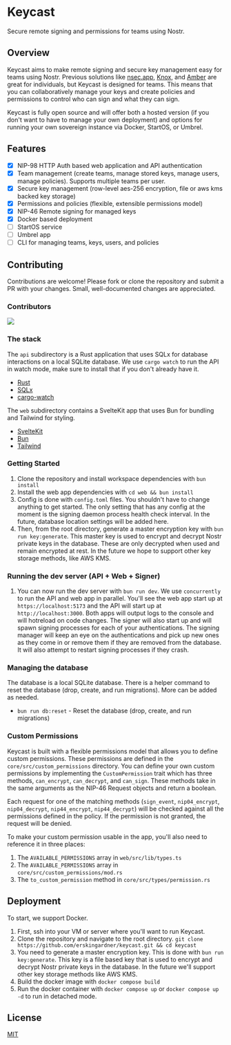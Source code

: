 # Keycast

Secure remote signing and permissions for teams using Nostr.

## Overview

Keycast aims to make remote signing and secure key management easy for teams using Nostr. Previous solutions like [nsec.app](https://nsec.app/), [Knox](https://gitlab.com/soapbox-pub/knox), and [Amber](https://github.com/greenart7c3/Amber) are great for individuals, but Keycast is designed for teams. This means that you can collaboratively manage your keys and create policies and permissions to control who can sign and what they can sign.

Keycast is fully open source and will offer both a hosted version (if you don't want to have to manage your own deployment) and options for running your own sovereign instance via Docker, StartOS, or Umbrel.

## Features

- [x] NIP-98 HTTP Auth based web application and API authentication
- [x] Team management (create teams, manage stored keys, manage users, manage policies). Supports multiple teams per user.
- [x] Secure key management (row-level aes-256 encryption, file or aws kms backed key storage)
- [x] Permissions and policies (flexible, extensible permissions model)
- [x] NIP-46 Remote signing for managed keys
- [x] Docker based deployment
- [ ] StartOS service
- [ ] Umbrel app
- [ ] CLI for managing teams, keys, users, and policies

## Contributing

Contributions are welcome! Please fork or clone the repository and submit a PR with your changes. Small, well-documented changes are appreciated.

### Contributors

<a href="https://github.com/erskingardner/keycast/graphs/contributors">
  <img src="https://contrib.rocks/image?repo=erskingardner/keycast" />
</a>

### The stack

The `api` subdirectory is a Rust application that uses SQLx for database interactions on a local SQLite database. We use `cargo watch` to run the API in watch mode, make sure to install that if you don't already have it.
- [Rust](https://www.rust-lang.org/)
- [SQLx](https://github.com/launchbadge/sqlx)
- [cargo-watch](https://github.com/watchexec/cargo-watch)

The `web` subdirectory contains a SvelteKit app that uses Bun for bundling and Tailwind for styling.
- [SvelteKit](https://kit.svelte.dev/)
- [Bun](https://bun.sh/)
- [Tailwind](https://tailwindcss.com/)

### Getting Started

1. Clone the repository and install workspace dependencies with `bun install`
2. Install the web app dependencies with `cd web && bun install`
3. Config is done with `config.toml` files. You shouldn't have to change anything to get started. The only setting that has any config at the moment is the signing daemon process health check interval. In the future, database location settings will be added here.
4. Then, from the root directory, generate a master encryption key with `bun run key:generate`. This master key is used to encrypt and decrypt Nostr private keys in the database. These are only decrypted when used and remain encrypted at rest. In the future we hope to support other key storage methods, like AWS KMS.

### Running the dev server (API + Web + Signer)
1. You can now run the dev server with `bun run dev`. We use `concurrently` to run the API and web app in parallel. You'll see the web app start up at `https://localhost:5173` and the API will start up at `http://localhost:3000`. Both apps will output logs to the console and will hotreload on code changes. The signer will also start up and will spawn signing processes for each of your authentications. The signing manager will keep an eye on the authentications and pick up new ones as they come in or remove them if they are removed from the database. It will also attempt to restart signing processes if they crash.

### Managing the database

The database is a local SQLite database. There is a helper command to reset the database (drop, create, and run migrations). More can be added as needed.

- `bun run db:reset` - Reset the database (drop, create, and run migrations)

### Custom Permissions

Keycast is built with a flexible permissions model that allows you to define custom permissions. These permissions are defined in the `core/src/custom_permissions` directory. You can define your own custom permissions by implementing the `CustomPermission` trait which has three methods, `can_encrypt`, `can_decrypt`, and `can_sign`. These methods take in the same arguments as the NIP-46 Request objects and return a boolean.

Each request for one of the matching methods (`sign_event`, `nip04_encrypt`, `nip04_decrypt`, `nip44_encrypt`, `nip44_decrypt`) will be checked against all the permissions defined in the policy. If the permission is not granted, the request will be denied.

To make your custom permission usable in the app, you'll also need to reference it in three places:
1. The `AVAILABLE_PERMISSIONS` array in `web/src/lib/types.ts`
1. The `AVAILABLE_PERMISSIONS` array in `core/src/custom_permissions/mod.rs`
1. The `to_custom_permission` method in `core/src/types/permission.rs`

## Deployment

To start, we support Docker. 

1. First, ssh into your VM or server where you'll want to run Keycast. 
1. Clone the repository and navigate to the root directory. `git clone https://github.com/erskingardner/keycast.git && cd keycast`
1. You need to generate a master encryption key. This is done with `bun run key:generate`. This key is a file based key that is used to encrypt and decrypt Nostr private keys in the database. In the future we'll support other key storage methods like AWS KMS.
1. Build the docker image with `docker compose build`
1. Run the docker container with `docker compose up` or `docker compose up -d` to run in detached mode.

## License

[MIT](LICENSE)
